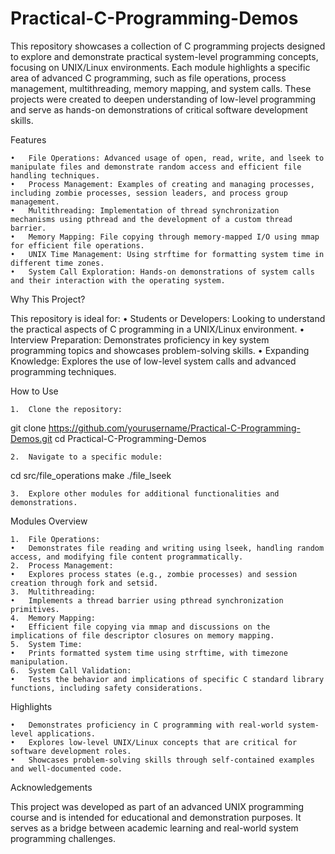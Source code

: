 # Practical-C-Programming-Demos

This repository showcases a collection of C programming projects designed to explore and demonstrate practical system-level programming concepts, focusing on UNIX/Linux environments. Each module highlights a specific area of advanced C programming, such as file operations, process management, multithreading, memory mapping, and system calls. These projects were created to deepen understanding of low-level programming and serve as hands-on demonstrations of critical software development skills.

Features

	•	File Operations: Advanced usage of open, read, write, and lseek to manipulate files and demonstrate random access and efficient file handling techniques.
	•	Process Management: Examples of creating and managing processes, including zombie processes, session leaders, and process group management.
	•	Multithreading: Implementation of thread synchronization mechanisms using pthread and the development of a custom thread barrier.
	•	Memory Mapping: File copying through memory-mapped I/O using mmap for efficient file operations.
	•	UNIX Time Management: Using strftime for formatting system time in different time zones.
	•	System Call Exploration: Hands-on demonstrations of system calls and their interaction with the operating system.

Why This Project?

This repository is ideal for:
	•	Students or Developers: Looking to understand the practical aspects of C programming in a UNIX/Linux environment.
	•	Interview Preparation: Demonstrates proficiency in key system programming topics and showcases problem-solving skills.
	•	Expanding Knowledge: Explores the use of low-level system calls and advanced programming techniques.

How to Use

	1.	Clone the repository:

git clone https://github.com/yourusername/Practical-C-Programming-Demos.git
cd Practical-C-Programming-Demos


	2.	Navigate to a specific module:

cd src/file_operations
make
./file_lseek


	3.	Explore other modules for additional functionalities and demonstrations.

Modules Overview

	1.	File Operations:
	•	Demonstrates file reading and writing using lseek, handling random access, and modifying file content programmatically.
	2.	Process Management:
	•	Explores process states (e.g., zombie processes) and session creation through fork and setsid.
	3.	Multithreading:
	•	Implements a thread barrier using pthread synchronization primitives.
	4.	Memory Mapping:
	•	Efficient file copying via mmap and discussions on the implications of file descriptor closures on memory mapping.
	5.	System Time:
	•	Prints formatted system time using strftime, with timezone manipulation.
	6.	System Call Validation:
	•	Tests the behavior and implications of specific C standard library functions, including safety considerations.

Highlights

	•	Demonstrates proficiency in C programming with real-world system-level applications.
	•	Explores low-level UNIX/Linux concepts that are critical for software development roles.
	•	Showcases problem-solving skills through self-contained examples and well-documented code.

Acknowledgements

This project was developed as part of an advanced UNIX programming course and is intended for educational and demonstration purposes. It serves as a bridge between academic learning and real-world system programming challenges.
